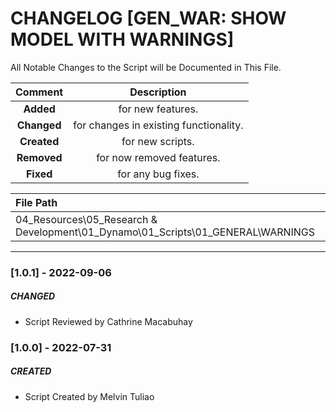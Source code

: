 # CHANGELOG [GEN_WAR: SHOW MODEL WITH WARNINGS]
All Notable Changes to the Script will be Documented in This File.

| Comment | Description |
| :--: | :--: |
| **Added**  | for new features. |
|**Changed** |for changes in existing functionality. |
|**Created** | for new scripts. |
|**Removed** |for now removed features. |
|**Fixed** |for any bug fixes. |

| File Path | 
| :-- |
| 04_Resources\05_Research & Development\01_Dynamo\01_Scripts\01_GENERAL\WARNINGS |
------------------------------------------------------------------

### [1.0.1] - 2022-09-06
##### CHANGED
- Script Reviewed by Cathrine Macabuhay

### [1.0.0] - 2022-07-31
##### CREATED
- Script Created by Melvin Tuliao

